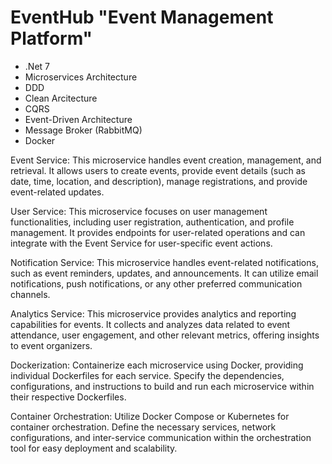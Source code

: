 # EventHub "Event Management Platform"

 * .Net 7
 * Microservices Architecture
 * DDD
 * Clean Arcitecture
 * CQRS
 * Event-Driven Architecture
 * Message Broker (RabbitMQ)
 * Docker

Event Service: This microservice handles event creation, management, and retrieval. It allows users to create events, provide event details (such as date, time, location, and description), manage registrations, and provide event-related updates.

User Service: This microservice focuses on user management functionalities, including user registration, authentication, and profile management. It provides endpoints for user-related operations and can integrate with the Event Service for user-specific event actions.

Notification Service: This microservice handles event-related notifications, such as event reminders, updates, and announcements. It can utilize email notifications, push notifications, or any other preferred communication channels.

Analytics Service: This microservice provides analytics and reporting capabilities for events. It collects and analyzes data related to event attendance, user engagement, and other relevant metrics, offering insights to event organizers.

Dockerization: Containerize each microservice using Docker, providing individual Dockerfiles for each service. Specify the dependencies, configurations, and instructions to build and run each microservice within their respective Dockerfiles.

Container Orchestration: Utilize Docker Compose or Kubernetes for container orchestration. Define the necessary services, network configurations, and inter-service communication within the orchestration tool for easy deployment and scalability.
